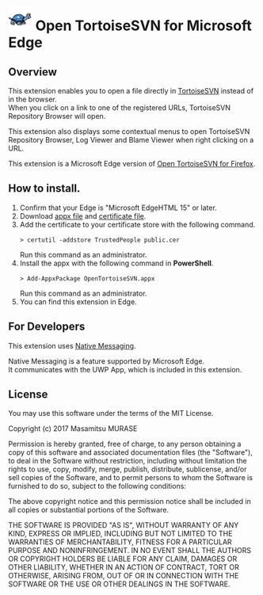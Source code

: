# ![Open TortoiseSVN logo](https://raw.githubusercontent.com/masamitsu-murase/open_tortoise_svn_for_microsoft_edge/master/extension/icons/icon48.png) Open TortoiseSVN for Microsoft Edge

## Overview

This extension enables you to open a file directly in [TortoiseSVN](http://tortoisesvn.tigris.org/) instead of in the browser.  
When you click on a link to one of the registered URLs, TortoiseSVN Repository Browser will open.

This extension also displays some contextual menus to open TortoiseSVN Repository Browser, Log Viewer and Blame Viewer when right clicking on a URL.

This extension is a Microsoft Edge version of [Open TortoiseSVN for Firefox](https://addons.mozilla.org/en/firefox/addon/open-tortoisesvn/).

## How to install.

1. Confirm that your Edge is "Microsoft EdgeHTML 15" or later.
2. Download [appx file](https://github.com/masamitsu-murase/open_tortoise_svn_for_microsoft_edge/blob/master/package/OpenTortoiseSVN.appx?raw=true) and [certificate file](https://github.com/masamitsu-murase/open_tortoise_svn_for_microsoft_edge/blob/master/package/public.cer?raw=true).
3. Add the certificate to your certificate store with the following command.  
   ```
   > certutil -addstore TrustedPeople public.cer
   ```
   Run this command as an administrator.
4. Install the appx with the following command in **PowerShell**.
   ```
   > Add-AppxPackage OpenTortoiseSVN.appx
   ```
   Run this command as an administrator.
5. You can find this extension in Edge.

## For Developers

This extension uses [Native Messaging](https://docs.microsoft.com/en-us/microsoft-edge/extensions/guides/native-messaging).

Native Messaging is a feature supported by Microsoft Edge.  
It communicates with the UWP App, which is included in this extension.

## License

You may use this software under the terms of the MIT License.

Copyright (c) 2017 Masamitsu MURASE

Permission is hereby granted, free of charge, to any person obtaining a copy
of this software and associated documentation files (the "Software"), to deal
in the Software without restriction, including without limitation the rights
to use, copy, modify, merge, publish, distribute, sublicense, and/or sell
copies of the Software, and to permit persons to whom the Software is
furnished to do so, subject to the following conditions:

The above copyright notice and this permission notice shall be included in
all copies or substantial portions of the Software.

THE SOFTWARE IS PROVIDED "AS IS", WITHOUT WARRANTY OF ANY KIND, EXPRESS OR
IMPLIED, INCLUDING BUT NOT LIMITED TO THE WARRANTIES OF MERCHANTABILITY,
FITNESS FOR A PARTICULAR PURPOSE AND NONINFRINGEMENT. IN NO EVENT SHALL THE
AUTHORS OR COPYRIGHT HOLDERS BE LIABLE FOR ANY CLAIM, DAMAGES OR OTHER
LIABILITY, WHETHER IN AN ACTION OF CONTRACT, TORT OR OTHERWISE, ARISING FROM,
OUT OF OR IN CONNECTION WITH THE SOFTWARE OR THE USE OR OTHER DEALINGS IN
THE SOFTWARE.

